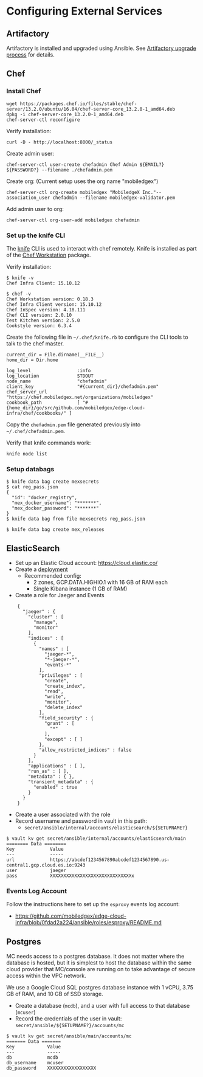 # Configuring External Services

## Artifactory

Artifactory is installed and upgraded using Ansible. See [Artifactory upgrade
process](../upgrade_maintenance/global_regional.md#upgrade-artifactory) for
details.

## Chef

### Install Chef

```shell
wget https://packages.chef.io/files/stable/chef-server/13.2.0/ubuntu/16.04/chef-server-core_13.2.0-1_amd64.deb
dpkg -i chef-server-core_13.2.0-1_amd64.deb
chef-server-ctl reconfigure
```

Verify installation:
```shell
curl -D - http://localhost:8000/_status
```

Create admin user:
```shell
chef-server-ctl user-create chefadmin Chef Admin ${EMAIL?} ${PASSWORD?} --filename ./chefadmin.pem
```

Create org: (Current setup uses the org name "mobiledgex")
```shell
chef-server-ctl org-create mobiledgex "MobiledgeX Inc."--association_user chefadmin --filename mobiledgex-validator.pem
```

Add admin user to org:
```shell
chef-server-ctl org-user-add mobiledgex chefadmin
```

### Set up the knife CLI

The [knife](https://docs.chef.io/workstation/knife_setup/) CLI is used to
interact with chef remotely.  Knife is installed as part of the [Chef
Workstation](https://docs.chef.io/workstation/install_workstation/) package.

Verify installation:
```shell
$ knife -v
Chef Infra Client: 15.10.12

$ chef -v
Chef Workstation version: 0.18.3
Chef Infra Client version: 15.10.12
Chef InSpec version: 4.18.111
Chef CLI version: 2.0.10
Test Kitchen version: 2.5.0
Cookstyle version: 6.3.4
```

Create the following file in `~/.chef/knife.rb` to configure the CLI tools to talk to the chef master.
```
current_dir = File.dirname(__FILE__)
home_dir = Dir.home

log_level                 :info
log_location              STDOUT
node_name                 "chefadmin"
client_key                "#{current_dir}/chefadmin.pem"
chef_server_url           "https://chef.mobiledgex.net/organizations/mobiledgex"
cookbook_path             [ "#{home_dir}/go/src/github.com/mobiledgex/edge-cloud-infra/chef/cookbooks/" ]
```

Copy the `chefadmin.pem` file generated previously into `~/.chef/chefadmin.pem`.

Verify that knife commands work:
```shell
knife node list
```

### Setup databags

```shell
$ knife data bag create mexsecrets
$ cat reg_pass.json
{
  "id": "docker_registry",
  "mex_docker_username": "*******",
  "mex_docker_password": "*******"
}
$ knife data bag from file mexsecrets reg_pass.json

$ knife data bag create mex_releases
```

## ElasticSearch

* Set up an Elastic Cloud account: https://cloud.elastic.co/
* Create a [deployment](https://www.elastic.co/guide/en/cloud/current/ec-create-deployment.html)
  * Recommended config:
    * 2 zones, GCP.DATA.HIGHIO.1 with 16 GB of RAM each
    * Single Kibana instance (1 GB of RAM)
* Create a role for Jaeger and Events
```
    {
      "jaeger" : {
        "cluster" : [
          "manage",
          "monitor"
        ],
        "indices" : [
          {
            "names" : [
              "jaeger-*",
              "*-jaeger-*",
              "events-*"
            ],
            "privileges" : [
              "create",
              "create_index",
              "read",
              "write",
              "monitor",
              "delete_index"
            ],
            "field_security" : {
              "grant" : [
                "*"
              ],
              "except" : [ ]
            },
            "allow_restricted_indices" : false
          }
        ],
        "applications" : [ ],
        "run_as" : [ ],
        "metadata" : { },
        "transient_metadata" : {
          "enabled" : true
        }
      }
    }
```
* Create a user associated with the role
* Record username and password in vault in this path:
  * `secret/ansible/internal/accounts/elasticsearch/${SETUPNAME?}`
```shell
$ vault kv get secret/ansible/internal/accounts/elasticsearch/main
======== Data ========
Key             Value
---             -----
url             https://abcdef1234567890abcdef1234567890.us-central1.gcp.cloud.es.io:9243
user            jaeger
pass            XXXXXXXXXXXXXXXXXXXXXXXXXXXXXXx
```

### Events Log Account

Follow the instructions here to set up the `esproxy` events log account:
* https://github.com/mobiledgex/edge-cloud-infra/blob/0fdad2a224/ansible/roles/esproxy/README.md

## Postgres

MC needs access to a postgres database. It does not matter where the database
is hosted, but it is simplest to host the database within the same cloud
provider that MC/console are running on to take advantage of secure access
within the VPC network.

We use a Google Cloud SQL postgres database instance with 1 vCPU, 3.75 GB of RAM, and 10 GB of SSD storage.

* Create a database (`mcdb`), and a user with full access to that database (`mcuser`)
* Record the credentials of the user in vault: `secret/ansible/${SETUPNAME?}/accounts/mc`
```shell
$ vault kv get secret/ansible/main/accounts/mc
======= Data =======
Key            Value
---            -----
db             mcdb
db_username    mcuser
db_password    XXXXXXXXXXXXXXXXXX
```
